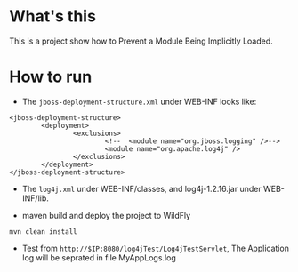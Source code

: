 What's this
===========

This is a project show how to Prevent a Module Being Implicitly Loaded.


How to run
==========

* The `jboss-deployment-structure.xml` under WEB-INF looks like:
~~~
<jboss-deployment-structure>
        <deployment>
                <exclusions>
                        <!--  <module name="org.jboss.logging" />-->
                        <module name="org.apache.log4j" />
                </exclusions>
        </deployment>
</jboss-deployment-structure>
~~~

* The `log4j.xml` under WEB-INF/classes, and log4j-1.2.16.jar under WEB-INF/lib.

* maven build and deploy the project to WildFly
~~~
mvn clean install
~~~

* Test from `http://$IP:8080/log4jTest/Log4jTestServlet`, The Application log will be seprated in file MyAppLogs.log

